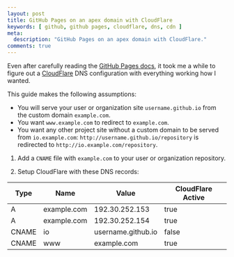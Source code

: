 ```yaml
---
layout: post
title: GitHub Pages on an apex domain with CloudFlare
keywords: [ github, github pages, cloudflare, dns, cdn ]
meta:
  description: "GitHub Pages on an apex domain with CloudFlare."
comments: true
---
```


Even after carefully reading the [GitHub Pages docs],
it took me a while to figure out a [CloudFlare] DNS configuration
with everything working how I wanted.

This guide makes the following assumptions:

- You will serve your user or organization site `username.github.io`
  from the custom domain `example.com`.
- You want `www.example.com` to redirect to `example.com`.
- You want any other project site without a custom domain
  to be served from `io.example.com`:
  `http://username.github.io/repository`
  is redirected to `http://io.example.com/repository`.

1. Add a `CNAME` file with `example.com`
   to your user or organization repository.

2. Setup CloudFlare with these DNS records:

| Type  | Name        | Value              | CloudFlare Active |
|-------|-------------|--------------------|-------------------|
| A     | example.com | 192.30.252.153     | true              |
| A     | example.com | 192.30.252.154     | true              |
| CNAME | io          | username.github.io | false             |
| CNAME | www         | example.com        | true              |

[CloudFlare]: https://www.cloudflare.com/
[GitHub Pages docs]: https://pages.github.com/
